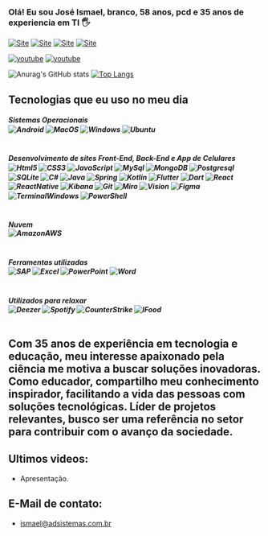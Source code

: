 ### Olá! Eu sou José Ismael, branco, 58 anos, pcd e 35 anos de experiencia em TI 🖐️

[![Site](https://img.shields.io/badge/Maintained%3F-yes-green.svg)](https://dilmabittencourt.com.br/)
[![Site](https://img.shields.io/badge/Maintained%3F-yes-green.svg)](http://alemdasorte.com.br/)
[![Site](https://img.shields.io/badge/Maintained%3F-yes-green.svg)](https://adsistemas.com.br/)
[![Site](https://img.shields.io/badge/Maintained%3F-yes-green.svg)](https://santarosa-site.web.app/)

[![youtube](https://img.shields.io/badge/YouTube-FF0000?style=for-the-badge&logo=youtube&logoColor=white)](https://www.youtube.com/channel/UCPvTOdjDJlBHqMebPZS5aCg)
[![youtube](https://img.shields.io/badge/YouTube-FF0000?style=for-the-badge&logo=youtube&logoColor=white)](https://studio.youtube.com/channel/UC3bVkwXluBO69Oz0EIRzyvA)

![Anurag's GitHub stats](https://github-readme-stats.vercel.app/api?username=adsjinf&show_icons=true&theme=dracula)
[![Top Langs](https://github-readme-stats.vercel.app/api/top-langs/?username=anuraghazra)](https://github.com/anuraghazra/github-readme-stats)

## Tecnologias que eu uso no meu dia

<h5>Sistemas Operacionais
<div style="sisplay: inline_block">
    <img align="center" alt="Android" src="https://img.shields.io/badge/Android-3DDC84?style=for-the-badge&logo=android&logoColor=white" />
    <img align="center" alt="MacOS" src="https://img.shields.io/badge/mac%20os-000000?style=for-the-badge&logo=apple&logoColor=white" />
    <img align="center" alt="Windows" src="https://img.shields.io/badge/Windows-0078D6?style=for-the-badge&logo=windows&logoColor=white" />
    <img align="center" alt="Ubuntu" src="https://img.shields.io/badge/Ubuntu-E95420?style=for-the-badge&logo=ubuntu&logoColor=white" />
</div><br/>
<h5>Desenvolvimento de sites Front-End, Back-End  e App de Celulares
<div style="sisplay: inline_block">
    <img align="center" alt="Html5" src="https://img.shields.io/badge/HTML5-E34F26?style=for-the-badge&logo=html5&logoColor=white" />
    <img align="center" alt="CSS3" src="https://img.shields.io/badge/Css3-1572B6?style=for-the-badge&logo=css3&logoColor=white" />
    <img align="center" alt="JavaScript" src="https://img.shields.io/badge/JavaScript-F7DF1E?style=for-the-badge&logo=javascript&logoColor=black" />
    <img align="center" alt="MySql" src="https://img.shields.io/badge/MySQL-005C84?style=for-the-badge&logo=mysql&logoColor=white" />
    <img align="center" alt="MongoDB" src="https://img.shields.io/badge/MongoDB-4EA94B?style=for-the-badge&logo=mongodb&logoColor=white" />
    <img align="center" alt="Postgresql" src="https://img.shields.io/badge/PostgreSQL-316192?style=for-the-badge&logo=postgresql&logoColor=white" />
    <img align="center" alt="SQLite" src="https://img.shields.io/badge/SQLite-07405E?style=for-the-badge&logo=sqlite&logoColor=white" />
    <img align="center" alt="C#" src="https://img.shields.io/badge/C%23-239120?style=for-the-badge&logo=c-sharp&logoColor=white" />
    <img align="center" alt="Java" src="https://img.shields.io/badge/Java-ED8B00?style=for-the-badge&logo=openjdk&logoColor=white" />
    <img align="center" alt="Spring" src="https://img.shields.io/badge/Spring-6DB33F?style=for-the-badge&logo=spring&logoColor=white" />
    <img align="center" alt="Kotlin" src="https://img.shields.io/badge/Kotlin-0095D5?&style=for-the-badge&logo=kotlin&logoColor=white" />
    <img align="center" alt="Flutter" src="https://img.shields.io/badge/Flutter-02569B?style=for-the-badge&logo=flutter&logoColor=white" />
    <img align="center" alt="Dart" src="https://img.shields.io/badge/Dart-0175C2?style=for-the-badge&logo=dart&logoColor=white" />
    <img align="center" alt="React" src="https://img.shields.io/badge/React-20232A?style=for-the-badge&logo=react&logoColor=61DAFB" />
    <img align="center" alt="ReactNative" src="https://img.shields.io/badge/React_Native-20232A?style=for-the-badge&logo=react&logoColor=61DAFB" />
    <img align="center" alt="Kibana" src="https://img.shields.io/badge/Kibana-005571?style=for-the-badge&logo=Kibana&logoColor=white" />
    <img align="center" alt="Git" src="https://img.shields.io/badge/GIT-E44C30?style=for-the-badge&logo=git&logoColor=white" />
    <img align="center" alt="Miro" src="https://img.shields.io/badge/Miro-050038?style=for-the-badge&logo=Miro&logoColor=white" />
    <img align="center" alt="Vision" src="https://img.shields.io/badge/Microsoft_Visio-3955A3?style=for-the-badgee&logo=microsoft-visio&logoColor=white" />
    <img align="center" alt="Figma" src="https://img.shields.io/badge/Figma-F24E1E?style=for-the-badge&logo=figma&logoColor=white" />
    <img align="center" alt="TerminalWindows" src="https://img.shields.io/badge/windows%20terminal-4D4D4D?style=for-the-badge&logo=windows%20terminal&logoColor=white" />
    <img align="center" alt="PowerShell" src="https://img.shields.io/badge/Powershell-2CA5E0?style=for-the-badge&logo=powershell&logoColor=white" />
</div><br/>
<h5>Nuvem
<div style="sisplay: inline_block">
    <img align="center" alt="AmazonAWS" src="https://img.shields.io/badge/Amazon_AWS-FF9900?style=for-the-badge&logo=amazonaws&logoColor=white" />
</div><br/>
<h5>Ferramentas utilizadas 
<div style="sisplay: inline_block">
    <img align="center" alt="SAP" src="https://img.shields.io/badge/SAP-0FAAFF?style=for-the-badge&logo=sap&logoColor=white" />
    <img align="center" alt="Excel" src="https://img.shields.io/badge/Microsoft_Excel-217346?style=for-the-badge&logo=microsoft-excel&logoColor=white" />
    <img align="center" alt="PowerPoint" src="https://img.shields.io/badge/Microsoft_PowerPoint-B7472A?style=for-the-badge&logo=microsoft-powerpoint&logoColor=white" />
    <img align="center" alt="Word" src="https://img.shields.io/badge/Microsoft_Word-2B579A?style=for-the-badge&logo=microsoft-word&logoColor=white" />
</div><br/>
<h5>Utilizados para relaxar
<div style="sisplay: inline_block">
    <img align="center" alt="Deezer" src="https://img.shields.io/badge/Deezer-FEAA2D?style=for-the-badge&logo=deezer&logoColor=white" />
    <img align="center" alt="Spotify" src="https://img.shields.io/badge/Spotify-1ED760?&style=for-the-badge&logo=spotify&logoColor=white" />
    <img align="center" alt="CounterStrike" src="https://img.shields.io/badge/Counter_Strike-000000?style=for-the-badge&logo=counter-strike&logoColor=white" />
    <img align="center" alt="IFood" src="https://img.shields.io/badge/iFood-EA1D2C?style=for-the-badge&logo=ifood&logoColor=white" />
</div><br/>

## Com 35 anos de experiência em tecnologia e educação, meu interesse apaixonado pela ciência me motiva a buscar soluções inovadoras. Como educador, compartilho meu conhecimento inspirador, facilitando a vida das pessoas com soluções tecnológicas. Líder de projetos relevantes, busco ser uma referência no setor para contribuir com o avanço da sociedade.

## Ultimos videos:
- Apresentação.

## E-Mail de contato:
- ismael@adsistemas.com.br
